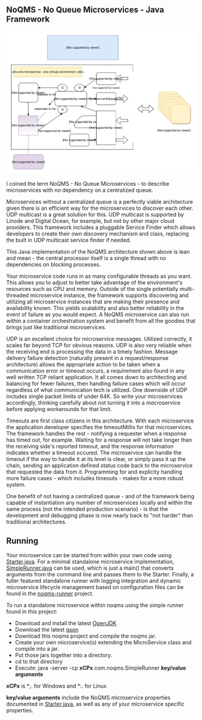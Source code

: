 ## NoQMS - No Queue Microservices - Java Framework

![alt text](architecture.svg)

I coined the term NoQMS - No Queue Microservices - to describe microservices with no dependency on
a centralized queue.

Microservices without a centralized queue is a perfectly viable architecture given there is 
an efficient way for the microservices to discover each other. UDP multicast is a great solution for
this. UDP multicast is supported by Linode and Digital Ocean, for example, but not by other major
cloud providers. This framework includes a pluggable Service Finder which allows developers 
to create their own discovery mechanism and class, replacing the built in UDP multicast service finder if 
needed. 

This Java implementation of the NoQMS architecture shown above is lean and mean - the central
processor itself is a single thread with no dependencies on blocking processes. 

Your microservice code runs in as many configurable threads as you want.
This allows you to adjust to better take advantage of the environment's resources such as CPU and memory. 
Outside of the single potentially multi-threaded microservice instance, the framework supports discovering and
utilizing all microservice instances that are making their presence and availability known. 
This yields scalability and also better reliability in the event 
of failure as you would expect. A NoQMS microservice can also run within a container orchestration system
and benefit from all the goodies that brings just like traditional microservices. 

UDP is an excellent choice for microservice messages.
Utilized correctly, it scales far beyond TCP for obvious reasons. UDP is also very reliable
when the receiving end is processing the data in a timely fashion. Message delivery failure detection 
(naturally present in a request/response architecture) allows the appropriate action to be taken when a 
communication error or timeout occurs, a requirement also found in any well written TCP reliant application.
It all comes down to architecting and balancing for fewer failures, then handling failure cases which will occur 
regardless of what communication tech is utilized. One downside of UDP includes 
single packet limits of under 64K. So write your microservices accordingly, thinking carefully about not turning it 
into a <i>macro</i>service before applying workarounds for that limit. 

Timeouts are first class citizens in this architecture. With each microservice the application developer specifies the
timeoutMillis for that microservices. The framework handles the rest - notifying a requester when
a response has timed out, for example. Waiting for a response will not take longer than the receiving side's reported
timeout, and the response information indicates whether a timeout occured. The microservice can handle the timeout 
if the way to handle it at its level is clear, or simply pass it up the chain, sending an application defined status code back 
to the microservice that requested the data from <i>it</i>.  Programming for and explicity handling more failure 
cases - which includes timeouts - makes for a more robust system. 

One benefit of not having a centralized queue - and of the framework being capable of instantiation any number of
microservices locally and within the same process (not the intended production scenario) - is that the development 
and debugging phase is now nearly back to "not harder" than traditional architectures. 

## Running

Your microservice can be started from within your own code using [Starter.java](https://github.com/noqms/noqms/blob/master/src/com/noqms/Starter.java).
For a minimal standalone microservice implementation, [SimpleRunner.java](https://github.com/noqms/noqms/blob/master/src/com/noqms/SimpleRunner.java)
can be used, which is just a main() that converts arguments from the command line and passes them to the Starter.
Finally, a fuller featured standalone runner with logging integration and dynamic microservice lifecycle management based on configuration files can
be found in the [noqms-runner](https://github.com/noqms/noqms-runner) project. 

To run a standalone microservice within noqms using the simple runner found in this project:

* Download and install the latest [OpenJDK](http://openjdk.java.net/)
* Download the latest [gson](https://mvnrepository.com/artifact/com.google.code.gson/gson)
* Download this noqms project and compile the noqms jar.
* Create your own microservice(s) extending the MicroService class and compile into a jar.
* Put those jars together into a directory.
* cd to that directory
* Execute: java -server -cp **xCPx** com.noqms.SimpleRunner **key/value arguments**

**xCPx** is *;. for Windows and *:. for Linux

**key/value arguments** include the NoQMS microservice properties documented in [Starter.java](https://github.com/noqms/noqms/blob/master/src/com/noqms/Starter.java), as well as any of your microservice specific properties.
